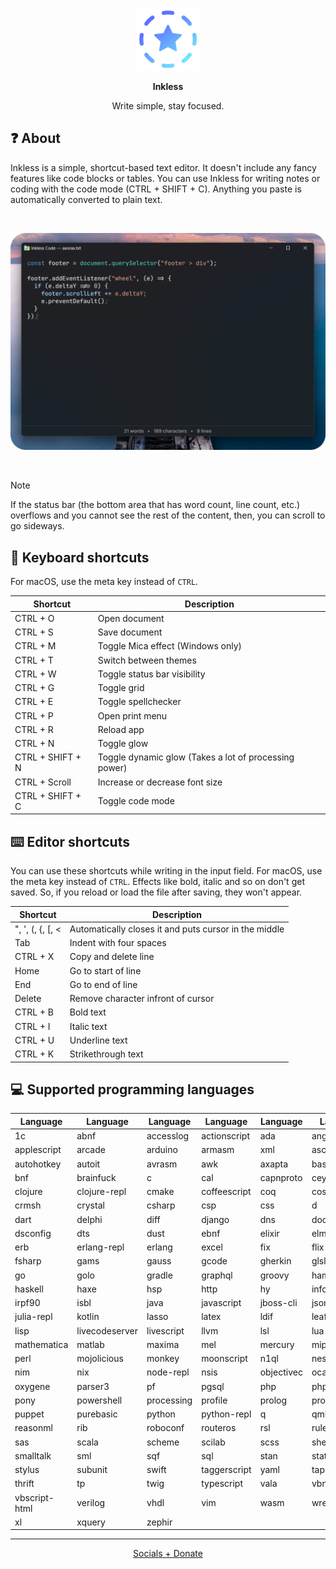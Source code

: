 <p align="center">
    <img src="./src-tauri/icons/icon.png" alt="Logo" width="100px" height="100px" />
</p>

<p align="center">
    <b>Inkless</b>
</p>

<p align="center">
    Write simple, stay focused.
</p>

## ❓ About

Inkless is a simple, shortcut-based text editor. It doesn't include any fancy features like code blocks or tables. You can use Inkless for writing notes or coding with the code mode (CTRL + SHIFT + C). Anything you paste is automatically converted to plain text.

<br>

<p align="center">
    <img src="preview.png" alt="App Preview"/>
</p>

<br>

> [!NOTE]
> If the status bar (the bottom area that has word count, line count, etc.) overflows and you cannot see the rest of the content, then, you can scroll to go sideways.

## 🎹 Keyboard shortcuts

For macOS, use the meta key instead of `CTRL`.

| Shortcut         | Description                                           |
| ---------------- | ----------------------------------------------------- |
| CTRL + O         | Open document                                         |
| CTRL + S         | Save document                                         |
| CTRL + M         | Toggle Mica effect (Windows only)                     |
| CTRL + T         | Switch between themes                                 |
| CTRL + W         | Toggle status bar visibility                          |
| CTRL + G         | Toggle grid                                           |
| CTRL + E         | Toggle spellchecker                                   |
| CTRL + P         | Open print menu                                       |
| CTRL + R         | Reload app                                            |
| CTRL + N         | Toggle glow                                           |
| CTRL + SHIFT + N | Toggle dynamic glow (Takes a lot of processing power) |
| CTRL + Scroll    | Increase or decrease font size                        |
| CTRL + SHIFT + C | Toggle code mode                                      |

## ⌨️ Editor shortcuts

You can use these shortcuts while writing in the input field. For macOS, use the meta key instead of `CTRL`. Effects like bold, italic and so on don't get saved. So, if you reload or load the file after saving, they won't appear.

| Shortcut         | Description                                           |
| ---------------- | ----------------------------------------------------- |
| ", ', (, {, [, < | Automatically closes it and puts cursor in the middle |
| Tab              | Indent with four spaces                               |
| CTRL + X         | Copy and delete line                                  |
| Home             | Go to start of line                                   |
| End              | Go to end of line                                     |
| Delete           | Remove character infront of cursor                    |
| CTRL + B         | Bold text                                             |
| CTRL + I         | Italic text                                           |
| CTRL + U         | Underline text                                        |
| CTRL + K         | Strikethrough text                                    |

## 💻 Supported programming languages

| Language      | Language       | Language   | Language     | Language   | Language      | Language   |
| ------------- | -------------- | ---------- | ------------ | ---------- | ------------- | ---------- |
| 1c            | abnf           | accesslog  | actionscript | ada        | angelscript   | apache     |
| applescript   | arcade         | arduino    | armasm       | xml        | asciidoc      | aspectj    |
| autohotkey    | autoit         | avrasm     | awk          | axapta     | bash          | basic      |
| bnf           | brainfuck      | c          | cal          | capnproto  | ceylon        | clean      |
| clojure       | clojure-repl   | cmake      | coffeescript | coq        | cos           | cpp        |
| crmsh         | crystal        | csharp     | csp          | css        | d             | markdown   |
| dart          | delphi         | diff       | django       | dns        | dockerfile    | dos        |
| dsconfig      | dts            | dust       | ebnf         | elixir     | elm           | ruby       |
| erb           | erlang-repl    | erlang     | excel        | fix        | flix          | fortran    |
| fsharp        | gams           | gauss      | gcode        | gherkin    | glsl          | gml        |
| go            | golo           | gradle     | graphql      | groovy     | haml          | handlebars |
| haskell       | haxe           | hsp        | http         | hy         | inform7       | ini        |
| irpf90        | isbl           | java       | javascript   | jboss-cli  | json          | julia      |
| julia-repl    | kotlin         | lasso      | latex        | ldif       | leaf          | less       |
| lisp          | livecodeserver | livescript | llvm         | lsl        | lua           | makefile   |
| mathematica   | matlab         | maxima     | mel          | mercury    | mipsasm       | mizar      |
| perl          | mojolicious    | monkey     | moonscript   | n1ql       | nestedtext    | nginx      |
| nim           | nix            | node-repl  | nsis         | objectivec | ocaml         | openscad   |
| oxygene       | parser3        | pf         | pgsql        | php        | php-template  | plaintext  |
| pony          | powershell     | processing | profile      | prolog     | properties    | protobuf   |
| puppet        | purebasic      | python     | python-repl  | q          | qml           | r          |
| reasonml      | rib            | roboconf   | routeros     | rsl        | ruleslanguage | rust       |
| sas           | scala          | scheme     | scilab       | scss       | shell         | smali      |
| smalltalk     | sml            | sqf        | sql          | stan       | stata         | step21     |
| stylus        | subunit        | swift      | taggerscript | yaml       | tap           | tcl        |
| thrift        | tp             | twig       | typescript   | vala       | vbnet         | vbscript   |
| vbscript-html | verilog        | vhdl       | vim          | wasm       | wren          | x86asm     |
| xl            | xquery         | zephir     |              |            |               |            |

---

<p align="center">
    <a href="https://github.com/Axorax/socials">Socials + Donate</a>
</p>

